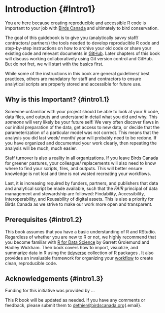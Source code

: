 # Introduction {#Intro1}



You are here because creating reproducible and accessible R code is important to your job with [Birds Canada](https://www.birdscanada.org/) and ultimately to bird conservation.

The goal of this guidebook is to give you (analytically savvy staff/ contractors/ partners) the tools needed to develop reproducible R code and step-by-step instructions on how to archive your old code or share your existing code and relevant documents in [GitHub](https://github.com/). Later chapters of this book will discuss working collaboratively using Git version control and GitHub. But do not fret, we will start with the basics first.

While some of the instructions in this book are general guidelines/ best practices, others are mandatory for staff and contractors to ensure analytical scripts are properly stored and accessible for future use.

## Why is this Important? {#intro1.1}

Someone unfamiliar with your project should be able to look at your R code, data files, and outputs and understand in detail what you did and why. This *someone* will very likely be your future self! We very often discover flaws in our initial preparation of the data, get access to new data, or decide that the parameterization of a particular model was not correct. This means that the analysis you did last week/ month/ year will probably need to be redone. If you have organized and documented your work clearly, then repeating the analysis will be much, much easier.

Staff turnover is also a reality in all organizations. If you leave Birds Canada for greener pastures, your colleague/ replacements will also need to know where to find your scripts, files, and outputs. This will better ensure knowledge is not lost and time is not wasted recreating your workflows.

Last, it is increasing required by funders, partners, and publishers that data and analytical script be made available, such that the *FAIR* principal of data management and stewardship are followed: Findability, Accessibility, Interoperability, and Reusability of digital assets. This is also a priority for Birds Canada as we strive to make our work more open and transparent.

## Prerequisites {#intro1.2}

This book assumes that you have a basic understanding of R and RStudio. Regardless of whether you are new to R or not, we highly recommend that you become familiar with [R for Data Science](http://r4ds.had.co.nz/) by Garrett Grolemund and Hadley Wickham. Their book covers how to import, visualize, and summarize data in R using the [tidyverse](https://www.tidyverse.org/) collection of R packages . It also provides an invaluable framework for organizing your [workflow](http://r4ds.had.co.nz/workflow-projects.html) to create clean, reproducible code.

## Acknowledgements {#intro1.3}

Funding for this initiative was provided by ...

This R book will be updated as needed. If you have any comments or feedback, please submit them to [dethier\@birdscanada.org](mailto:dethier@birdscanada.org){.email}.
